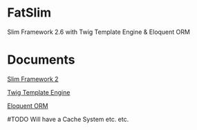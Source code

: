 # FatSlim
Slim Framework 2.6 with Twig Template Engine &amp; Eloquent ORM

# Documents
[Slim Framework 2](http://docs.slimframework.com/)

[Twig Template Engine](http://twig.sensiolabs.org/documentation)

[Eloquent ORM](https://laravel.com/docs/5.3/eloquent)

#TODO
Will have a Cache System
etc. etc.